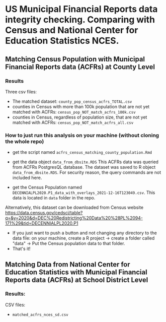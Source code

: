 # US Municipal Financial Reports data integrity checking. Comparing with Census and National Center for Education Statistics NCES.

## Matching Census Population with Municipal Financial Reports data (ACFRs) at County Level

### Results 
Three csv files: 
* The matched dataset: `county_pop_census_acfrs_TOTAL.csv`
* counties in Census with more than 100k population that are not yet matched with ACFRs: `census_pop_NOT_match_acfrs_100k.csv`
* counties in Census, regardless of population size, that are not yet matched with ACFRs: `census_pop_NOT_match_acfrs_all.csv`

### How to just run this analysis on your machine (without cloning the whole repo)
* get the script named `acfrs_census_matching_county_population.Rmd`

* get the data object `data_from_dbsite.RDS`
This ACFRs data was queried from ACFRs PostgresQL database. The dataset was saved to R object `data_from_dbsite.RDS`. 
For security reason, the query commands are not included here.  

* get the Census Population named `DECENNIALPL2020.P1_data_with_overlays_2021-12-16T123049.csv`.
This data is located in `data` folder in the repo. 

Alternatively, this dataset can be downloaded from Census website
https://data.census.gov/cedsci/table?q=&y=2020&d=DEC%20Redistricting%20Data%20%28PL%2094-171%29&tid=DECENNIALPL2020.P1

* If you just want to push a button and not changing any directory to the data file: on your machine, create a R project -> create a folder called "data" -> Put the Census population data to that folder. 
* That's it!

## Matching Data from National Center for Education Statistics with Municipal Financial Reports data (ACFRs) at School District Level 

### Results: 
CSV files:
* `matched_acfrs_nces_sd.csv`
